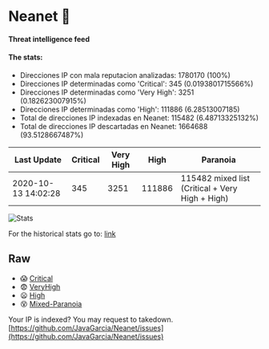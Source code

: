 # Neanet :hocho:
#### Threat intelligence feed
#### The stats:

- Direcciones IP con mala reputacion analizadas: 1780170 (100%)
- Direcciones IP determinadas como 'Critical':  345 (0.0193801715566%)
- Direcciones IP determinadas como 'Very High':  3251 (0.182623007915%)
- Direcciones IP determinadas como 'High':  111886 (6.28513007185)
- Total de direcciones IP indexadas en Neanet:  115482 (6.48713325132%)
- Total de direcciones IP descartadas en Neanet:  1664688 (93.5128667487%)

| Last Update | Critical | Very High | High | Paranoia |
| --- | --- | --- | --- | --- |
| 2020-10-13 14:02:28 | 345 | 3251 | 111886 | 115482 mixed list (Critical + Very High + High)|

![Stats](https://docs.google.com/spreadsheets/d/e/2PACX-1vSnaNMIXVabIpDJjufMlzH7poXnshF3mgd8Is1g9ytUEzVsP5my4Trn8f-xkoLLQ38xpL3HtmUexLo6/pubchart?oid=501124687&format=image)

For the historical stats go to: [link](/stats.csv)
## Raw
- :scream: [Critical](https://raw.githubusercontent.com/JavaGarcia/Neanet/master/blacklists/neanet_critical.txt)
- :fearful: [VeryHigh](https://raw.githubusercontent.com/JavaGarcia/Neanet/master/blacklists/neanet_veryHigh.txtt)
- :frowning: [High](https://raw.githubusercontent.com/JavaGarcia/Neanet/master/blacklists/neanet_high.txt)
- :dizzy_face: [Mixed-Paranoia](https://raw.githubusercontent.com/JavaGarcia/Neanet/master/blacklists/neanet_all.txt)


Your IP is indexed? You may request to takedown. [https://github.com/JavaGarcia/Neanet/issues](https://github.com/JavaGarcia/Neanet/issues)









































































































































































































































































































































































































































































































































































































































































































































































































































































































































































































































































































































































































































































































































































































































